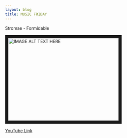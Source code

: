 ```yaml
---
layout: blog
title: MUSIC FRIDAY
---
```

Stromae - Formidable

<a href="http://www.youtube.com/watch?feature=player_embedded&v=S_xH7noaqTA
" target="_blank"><img src="http://img.youtube.com/vi/S_xH7noaqTA/0.jpg" 
alt="IMAGE ALT TEXT HERE" width="360" height="270" border="10" /></a>

<a href="https://www.youtube.com/watch?v=S_xH7noaqTA" target="_blank">YouTube Link</a>